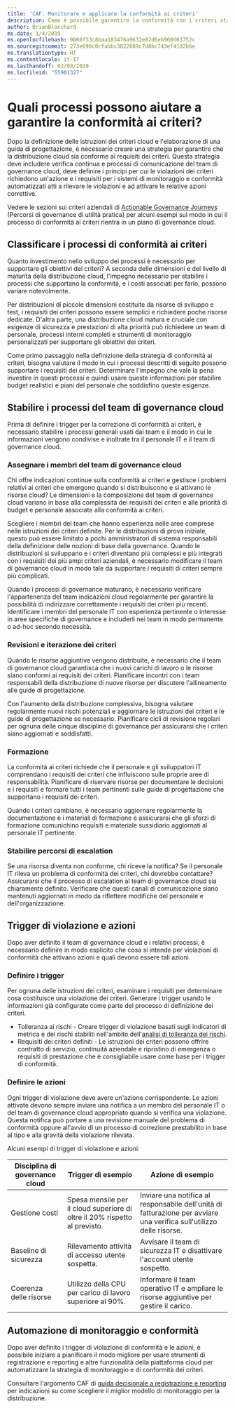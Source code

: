 ```yaml
---
title: 'CAF: Monitorare e applicare la conformità ai criteri'
description: Come è possibile garantire la conformità con i criteri stabiliti?
author: BrianBlanchard
ms.date: 1/4/2019
ms.openlocfilehash: 9066f33c8baa183476a9632e82d6eb960d03752c
ms.sourcegitcommit: 273e690c0cfabbc3822089c7d8bc743ef41d2b6e
ms.translationtype: HT
ms.contentlocale: it-IT
ms.lasthandoff: 02/08/2019
ms.locfileid: "55901327"
---
```

<!-- markdownlint-disable MD026 -->

# <a name="what-processes-can-help-ensure-policy-adherence"></a>Quali processi possono aiutare a garantire la conformità ai criteri?

<!---
I've defined policies, I've provided an architecture guide. Now how do I monitor adherence to policy? If there is a violation, how do I enforce the policy?
--->

Dopo la definizione delle istruzioni dei criteri cloud e l'elaborazione di una guida di progettazione, è necessario creare una strategia per garantire che la distribuzione cloud sia conforme ai requisiti dei criteri. Questa strategia deve includere verifica continua e processi di comunicazione del team di governance cloud, deve definire i principi per cui le violazioni dei criteri richiedono un'azione e i requisiti per i sistemi di monitoraggio e conformità automatizzati atti a rilevare le violazioni e ad attivare le relative azioni correttive.

Vedere le sezioni sui criteri aziendali di [Actionable Governance Journeys](../journeys/overview.md) (Percorsi di governance di utilità pratica) per alcuni esempi sul modo in cui il processo di conformità ai criteri rientra in un piano di governance cloud.

## <a name="prioritize-policy-adherence-processes"></a>Classificare i processi di conformità ai criteri

Quanto investimento nello sviluppo dei processi è necessario per supportare gli obiettivi dei criteri? A seconda delle dimensioni e del livello di maturità della distribuzione cloud, l'impegno necessario per stabilire i processi che supportano la conformità, e i costi associati per farlo, possono variare notevolmente.

Per distribuzioni di piccole dimensioni costituite da risorse di sviluppo e test, i requisiti dei criteri possono essere semplici e richiedere poche risorse dedicate. D'altra parte, una distribuzione cloud matura e cruciale con esigenze di sicurezza e prestazioni di alta priorità può richiedere un team di personale, processi interni completi e strumenti di monitoraggio personalizzati per supportare gli obiettivi dei criteri.

Come primo passaggio nella definizione della strategia di conformità ai criteri, bisogna valutare il modo in cui i processi descritti di seguito possono supportare i requisiti dei criteri. Determinare l'impegno che vale la pena investire in questi processi e quindi usare queste informazioni per stabilire budget realistici e piani del personale che soddisfino queste esigenze.

## <a name="establish-cloud-governance-team-processes"></a>Stabilire i processi del team di governance cloud

Prima di definire i trigger per la correzione di conformità ai criteri, è necessario stabilire i processi generali usati dal team e il modo in cui le informazioni vengono condivise e inoltrate tra il personale IT e il team di governance cloud.

### <a name="assign-cloud-governance-team-members"></a>Assegnare i membri del team di governance cloud

Chi offre indicazioni continue sulla conformità ai criteri e gestisce i problemi relativi ai criteri che emergono quando si distribuiscono e si attivano le risorse cloud? Le dimensioni e la composizione del team di governance cloud variano in base alla complessità dei requisiti dei criteri e alle priorità di budget e personale associate alla conformità ai criteri.

Scegliere i membri del team che hanno esperienza nelle aree comprese nelle istruzioni dei criteri definite. Per le distribuzioni di prova iniziale, questo può essere limitato a pochi amministratori di sistema responsabili della definizione delle nozioni di base della governance. Quando le distribuzioni si sviluppano e i criteri diventano più complessi e più integrati con i requisiti dei più ampi criteri aziendali, è necessario modificare il team di governance cloud in modo tale da supportare i requisiti di criteri sempre più complicati.

Quando i processi di governance maturano, è necessario verificare l'appartenenza del team indicazioni cloud regolarmente per garantire la possibilità di indirizzare correttamente i requisiti dei criteri più recenti. Identificare i membri del personale IT con esperienza pertinente o interesse in aree specifiche di governance e includerli nei team in modo permanente o ad-hoc secondo necessità.

### <a name="reviews-and-policy-iteration"></a>Revisioni e iterazione dei criteri

Quando le risorse aggiuntive vengono distribuite, è necessario che il team di governance cloud garantisca che i nuovi carichi di lavoro o le risorse siano conformi ai requisiti dei criteri. Pianificare incontri con i team responsabili della distribuzione di nuove risorse per discutere l'allineamento alle guide di progettazione.

Con l'aumento della distribuzione complessiva, bisogna valutare regolarmente nuovi rischi potenziali e aggiornare le istruzioni dei criteri e le guide di progettazione se necessario. Pianificare cicli di revisione regolari per ognuna delle cinque discipline di governance per assicurarsi che i criteri siano aggiornati e soddisfatti.

### <a name="education"></a>Formazione

La conformità ai criteri richiede che il personale e gli sviluppatori IT comprendano i requisiti dei criteri che influiscono sulle proprie aree di responsabilità. Pianificare di riservare risorse per documentare le decisioni e i requisiti e formare tutti i team pertinenti sulle guide di progettazione che supportano i requisiti dei criteri.

Quando i criteri cambiano, è necessario aggiornare regolarmente la documentazione e i materiali di formazione e assicurarsi che gli sforzi di formazione comunichino requisiti e materiale sussidiario aggiornati al personale IT pertinente.  

### <a name="establish-escalation-paths"></a>Stabilire percorsi di escalation

Se una risorsa diventa non conforme, chi riceve la notifica? Se il personale IT rileva un problema di conformità dei criteri, chi dovrebbe contattare? Assicurarsi che il processo di escalation al team di governance cloud sia chiaramente definito. Verificare che questi canali di comunicazione siano mantenuti aggiornati in modo da riflettere modifiche del personale e dell'organizzazione.

## <a name="violation-triggers-and-actions"></a>Trigger di violazione e azioni

Dopo aver definito il team di governance cloud e i relativi processi, è necessario definire in modo esplicito che cosa si intende per violazioni di conformità che attivano azioni e quali devono essere tali azioni.

### <a name="define-triggers"></a>Definire i trigger

Per ognuna delle istruzioni dei criteri, esaminare i requisiti per determinare cosa costituisce una violazione dei criteri. Generare i trigger usando le informazioni già configurate come parte del processo di definizione dei criteri.

* Tolleranza ai rischi - Creare trigger di violazione basati sugli indicatori di metrica e dei rischi stabiliti nell'ambito dell'[analisi di tolleranza dei rischi](risk-tolerance.md).
* Requisiti dei criteri definiti - Le istruzioni dei criteri possono offrire contratto di servizio, continuità aziendale e ripristino di emergenza o requisiti di prestazione che è consigliabile usare come base per i trigger di conformità.

### <a name="define-actions"></a>Definire le azioni

Ogni trigger di violazione deve avere un'azione corrispondente. Le azioni attivate devono sempre inviare una notifica a un membro del personale IT o del team di governance cloud appropriato quando si verifica una violazione. Questa notifica può portare a una revisione manuale del problema di conformità oppure all'avvio di un processo di correzione prestabilito in base al tipo e alla gravità della violazione rilevata.

Alcuni esempi di trigger di violazione e azioni:

| Disciplina di governance cloud | Trigger di esempio | Azione di esempio |
|-----------------------------|----------------|---------------|
| Gestione costi | Spesa mensile per il cloud superiore di oltre il 20% rispetto al previsto. | Inviare una notifica al responsabile dell'unità di fatturazione per avviare una verifica sull'utilizzo delle risorse. |
| Baseline di sicurezza | Rilevamento attività di accesso utente sospetta. | Avvisare il team di sicurezza IT e disattivare l'account utente sospetto. |
| Coerenza delle risorse | Utilizzo della CPU per carico di lavoro superiore al 90%. | Informare il team operativo IT e ampliare le risorse aggiuntive per gestire il carico. |

## <a name="monitoring-and-compliance-automation"></a>Automazione di monitoraggio e conformità

Dopo aver definito i trigger di violazione di conformità e le azioni, è possibile iniziare a pianificare il modo migliore per usare strumenti di registrazione e reporting e altre funzionalità della piattaforma cloud per automatizzare la strategia di monitoraggio e di conformità dei criteri.

Consultare l'argomento CAF di [guida decisionale a registrazione e reporting](../../decision-guides/log-and-report/overview.md) per indicazioni su come scegliere il miglior modello di monitoraggio per la distribuzione.
